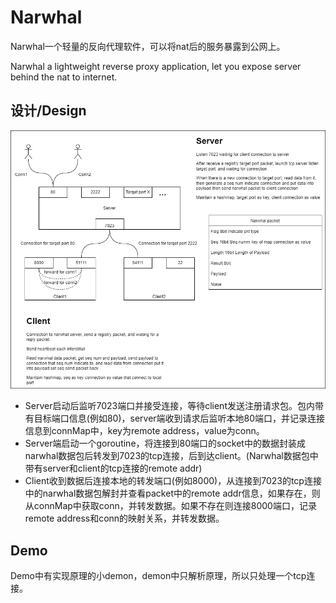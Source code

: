 Narwhal
=======
Narwhal一个轻量的反向代理软件，可以将nat后的服务暴露到公网上。

Narwhal a lightweight reverse proxy application, let you expose server behind the nat to internet.

设计/Design
------

![narwhal](./doc/img/narwhal.png)

* Server启动后监听7023端口并接受连接，等待client发送注册请求包。包内带有目标端口信息(例如80)，server端收到请求后监听本地80端口，并记录连接信息到connMap中，key为remote address，value为conn。
* Server端启动一个goroutine，将连接到80端口的socket中的数据封装成narwhal数据包后转发到7023的tcp连接，后到达client。(Narwhal数据包中带有server和client的tcp连接的remote addr)
* Client收到数据后连接本地的转发端口(例如8000)，从连接到7023的tcp连接中的narwhal数据包解封并查看packet中的remote addr信息，如果存在，则从connMap中获取conn，并转发数据。如果不存在则连接8000端口，记录remote address和conn的映射关系，并转发数据。

Demo
----
Demo中有实现原理的小demon，demon中只解析原理，所以只处理一个tcp连接。